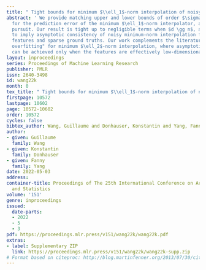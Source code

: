 ```yaml
---
title: " Tight bounds for minimum $\\ell_1$-norm interpolation of noisy data "
abstract: ' We provide matching upper and lower bounds of order $\sigma^2/\log(d/n)$
  for the prediction error of the minimum $\ell_1$-norm interpolator, a.k.a. basis
  pursuit. Our result is tight up to negligible terms when $d \gg n$, and is the first
  to imply asymptotic consistency of noisy minimum-norm interpolation for isotropic
  features and sparse ground truths. Our work complements the literature on "benign
  overfitting" for minimum $\ell_2$-norm interpolation, where asymptotic consistency
  can be achieved only when the features are effectively low-dimensional. '
layout: inproceedings
series: Proceedings of Machine Learning Research
publisher: PMLR
issn: 2640-3498
id: wang22k
month: 0
tex_title: " Tight bounds for minimum $\\ell_1$-norm interpolation of noisy data "
firstpage: 10572
lastpage: 10602
page: 10572-10602
order: 10572
cycles: false
bibtex_author: Wang, Guillaume and Donhauser, Konstantin and Yang, Fanny
author:
- given: Guillaume
  family: Wang
- given: Konstantin
  family: Donhauser
- given: Fanny
  family: Yang
date: 2022-05-03
address:
container-title: Proceedings of The 25th International Conference on Artificial Intelligence
  and Statistics
volume: '151'
genre: inproceedings
issued:
  date-parts:
  - 2022
  - 5
  - 3
pdf: https://proceedings.mlr.press/v151/wang22k/wang22k.pdf
extras:
- label: Supplementary ZIP
  link: https://proceedings.mlr.press/v151/wang22k/wang22k-supp.zip
# Format based on citeproc: http://blog.martinfenner.org/2013/07/30/citeproc-yaml-for-bibliographies/
---
```

